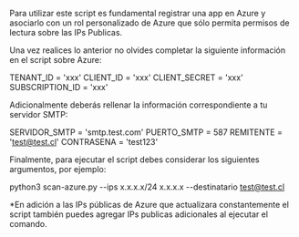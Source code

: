 Para utilizar este script es fundamental registrar una app en Azure y asociarlo con un rol personalizado de Azure que sólo permita permisos de lectura sobre las IPs Publicas.

Una vez realices lo anterior no olvides completar la siguiente información en el script sobre Azure:

TENANT_ID = 'xxx'
CLIENT_ID = 'xxx'
CLIENT_SECRET = 'xxx'
SUBSCRIPTION_ID = 'xxx'

Adicionalmente deberás rellenar la información correspondiente a tu servidor SMTP:

SERVIDOR_SMTP = 'smtp.test.com'
PUERTO_SMTP = 587
REMITENTE = 'test@test.cl'
CONTRASENA = 'test123'

Finalmente, para ejecutar el script debes considerar los siguientes argumentos, por ejemplo:

python3 scan-azure.py --ips x.x.x.x/24 x.x.x.x --destinatario test@test.cl

*En adición a las IPs públicas de Azure que actualizara constantemente el script también puedes agregar IPs publicas adicionales al ejecutar el comando.
